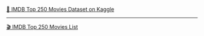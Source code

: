 [📂 IMDB Top 250 Movies Dataset on Kaggle](https://www.kaggle.com/datasets/rajugc/imdb-top-250-movies-dataset?r)

---

[🎬 IMDB Top 250 Movies List](https://www.imdb.com/chart/top/?ref_=nv_mv_250&sort=user_rating%2Cdesc)

